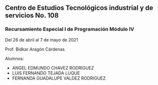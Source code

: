 ## Centro de Estudios Tecnológicos industrial y de servicios No. 108

### Recursamiento Especial I de Programación Módulo IV

Del 26 de abril al 7 de mayo de 2021

Prof. Bidkar Aragón Cárdenas

Alumnos:<br>
- ANGEL EDMUNDO CHAVEZ RODRIGUEZ
- LUIS FERNANDO TEJADA LUQUE
- FERNANDA GUADALUPE VALDEZ RODRIGUEZ
